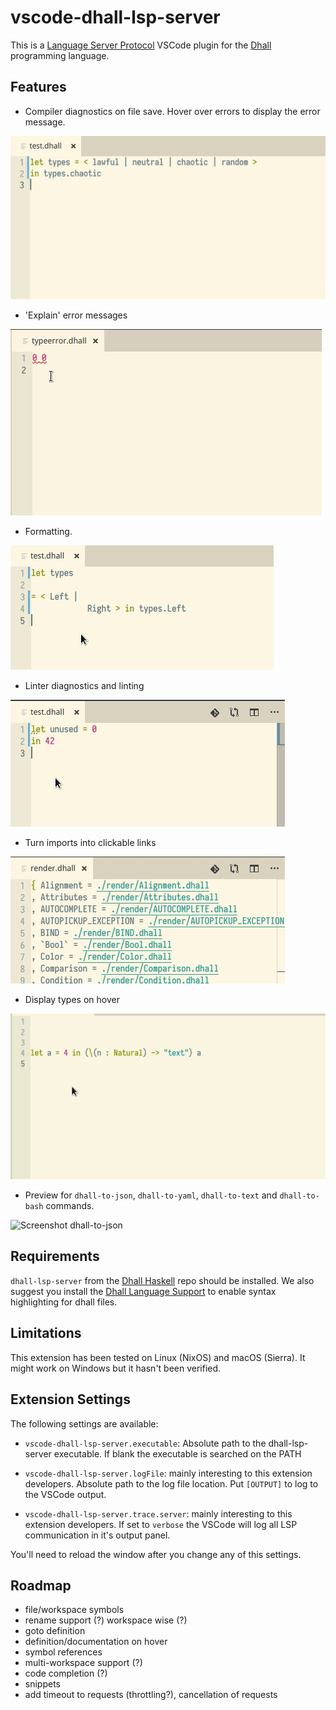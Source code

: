 # vscode-dhall-lsp-server

This is a [Language Server Protocol](https://microsoft.github.io/language-server-protocol/) VSCode plugin for the [Dhall](https://dhall-lang.org) programming language.


## Features

* Compiler diagnostics on file save. Hover over errors to display the error message.

![Diagnostics](/images/diagnostics.apng)

* 'Explain' error messages

![Explain](/images/explain-on-hover.png)


* Formatting.

![Formatting](/images/format.apng)

* Linter diagnostics and linting

![Linting](/images/linting.apng)

* Turn imports into clickable links

![Follow imports](/images/follow-import.apng)

* Display types on hover

![Type hover](/images/type-hover.png)

* Preview for `dhall-to-json`, `dhall-to-yaml`, `dhall-to-text` and `dhall-to-bash` commands.

![Screenshot dhall-to-json](/images/dhall-to-json.png)

## Requirements

`dhall-lsp-server` from the [Dhall Haskell](https://github.com/dhall-lang/dhall-haskell) repo should be installed. We also suggest you install the [Dhall Language Support](https://marketplace.visualstudio.com/items?itemName=panaeon.dhall-lang) to enable syntax highlighting for dhall files.

## Limitations
This extension has been tested on Linux (NixOS) and macOS (Sierra).
It might work on Windows but it hasn't been verified.

## Extension Settings

The following settings are available:

* `vscode-dhall-lsp-server.executable`: Absolute path to the dhall-lsp-server executable. If blank the executable is searched on the PATH
* `vscode-dhall-lsp-server.logFile`: mainly interesting to this extension developers.            Absolute path to the log file location. Put `[OUTPUT]` to log to the VSCode output.

* `vscode-dhall-lsp-server.trace.server`: mainly interesting to this extension developers. If set to `verbose` the VSCode will log all LSP communication in it's output panel.

You'll need to reload the window after you change any of this settings.

## Roadmap

* file/workspace symbols
* rename support (?) workspace wise (?)
* goto definition
* definition/documentation on hover
* symbol references
* multi-workspace support (?)
* code completion (?)
* snippets
* add timeout to requests (throttling?), cancellation of requests

